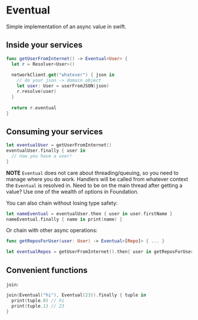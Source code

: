 # Eventual

Simple implementation of an async value in swift.

## Inside your services

```swift
func getUserFromInternet() -> Eventual<User> {
  let r = Resolver<User>()
  
  networkClient.get("whatever") { json in
    // do your json -> domain object
    let user: User = userFromJSON(json)
    r.resolve(user)
  }
  
  return r.eventual
}
```

## Consuming your services

```swift
let eventualUser = getUserFromInternet()
eventualUser.finally { user in 
  // now you have a user!
}
```

**NOTE** `Eventual` does not care about threading/queuing, so you need to manage where you do work. Handlers will be called from whatever context the `Eventual` is resolved in. Need to be on the main thread after getting a value? Use one of the wealth of options in Foundation.

You can also chain without losing type safety:

```swift
let nameEventual = eventualUser.then { user in user.firstName }
nameEventual.finally { name in print(name) }
```

Or chain with other async operations:

```swift
func getReposForUser(user: User) -> Eventual<[Repo]> { ... }

let eventualRepos = getUserFromInternet().then{ user in getReposForUser(user) }
```

## Convenient functions

`join`:

```swift
join(Eventual("hi"), Eventual(23)).finally { tuple in
  print(tuple.0) // hi
  print(tuple.1) // 23
}
```
